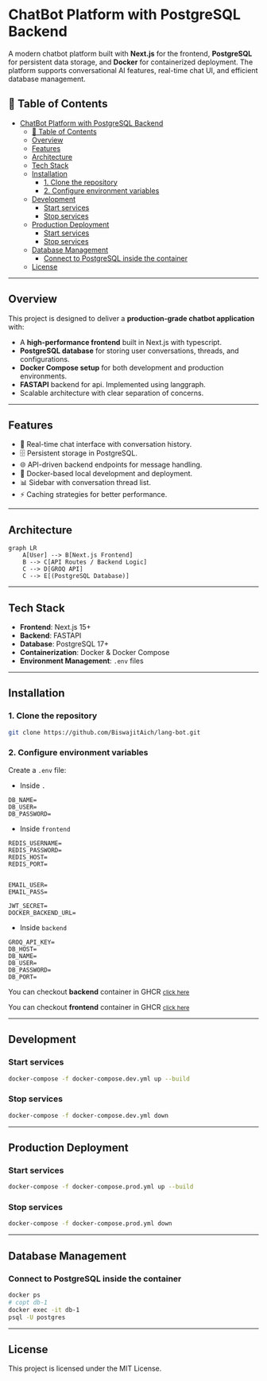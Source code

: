 # ChatBot Platform with PostgreSQL Backend

A modern chatbot platform built with **Next.js** for the frontend, **PostgreSQL** for persistent data storage, and **Docker** for containerized deployment. The platform supports conversational AI features, real-time chat UI, and efficient database management.  

## 📌 Table of Contents
- [ChatBot Platform with PostgreSQL Backend](#chatbot-platform-with-postgresql-backend)
  - [📌 Table of Contents](#-table-of-contents)
  - [Overview](#overview)
  - [Features](#features)
  - [Architecture](#architecture)
  - [Tech Stack](#tech-stack)
  - [Installation](#installation)
    - [1. Clone the repository](#1-clone-the-repository)
    - [2. Configure environment variables](#2-configure-environment-variables)
  - [Development](#development)
    - [Start services](#start-services)
    - [Stop services](#stop-services)
  - [Production Deployment](#production-deployment)
    - [Start services](#start-services-1)
    - [Stop services](#stop-services-1)
  - [Database Management](#database-management)
    - [Connect to PostgreSQL inside the container](#connect-to-postgresql-inside-the-container)
  - [License](#license)

---

## Overview
This project is designed to deliver a **production-grade chatbot application** with:
- A **high-performance frontend** built in Next.js with typescript.
- **PostgreSQL database** for storing user conversations, threads, and configurations.
- **Docker Compose setup** for both development and production environments.
- **FASTAPI** backend for api. Implemented using langgraph.
- Scalable architecture with clear separation of concerns.

---

## Features
- 💬 Real-time chat interface with conversation history.
- 🗄 Persistent storage in PostgreSQL.
- 🌐 API-driven backend endpoints for message handling.
- 🐳 Docker-based local development and deployment.
- 📊 Sidebar with conversation thread list.
- ⚡ Caching strategies for better performance.

---

## Architecture
```mermaid
graph LR
    A[User] --> B[Next.js Frontend]
    B --> C[API Routes / Backend Logic]
    C --> D[GROQ API]
    C --> E[(PostgreSQL Database)]
```

---

## Tech Stack
- **Frontend**: Next.js 15+
- **Backend**: FASTAPI 
- **Database**: PostgreSQL 17+
- **Containerization**: Docker & Docker Compose
- **Environment Management**: `.env` files

---

## Installation

### 1. Clone the repository
```bash
git clone https://github.com/BiswajitAich/lang-bot.git
```

### 2. Configure environment variables
Create a `.env` file:

- Inside `.`
```env
DB_NAME=
DB_USER=
DB_PASSWORD=
```

- Inside `frontend`
```env
REDIS_USERNAME=
REDIS_PASSWORD=
REDIS_HOST=
REDIS_PORT=


EMAIL_USER=
EMAIL_PASS=

JWT_SECRET=
DOCKER_BACKEND_URL=
```

- Inside `backend`
```env
GROQ_API_KEY=
DB_HOST=
DB_NAME=
DB_USER=
DB_PASSWORD=
DB_PORT=
```

You can checkout **backend** container in GHCR <small>[click here](https://github.com/users/BiswajitAich/packages/container/package/lang-bot-api)</small>

You can checkout **frontend** container in GHCR <small>[click here](https://github.com/users/BiswajitAich/packages/container/package/lang-bot)</small>

---

## Development

### Start services
```bash
docker-compose -f docker-compose.dev.yml up --build
```

### Stop services
```bash
docker-compose -f docker-compose.dev.yml down
```

---

## Production Deployment

### Start services
```bash
docker-compose -f docker-compose.prod.yml up --build 
```

### Stop services
```bash
docker-compose -f docker-compose.prod.yml down
```

---

## Database Management

### Connect to PostgreSQL inside the container
```bash
docker ps
# copt db-1
docker exec -it db-1
psql -U postgres
```



---

## License
This project is licensed under the MIT License.
